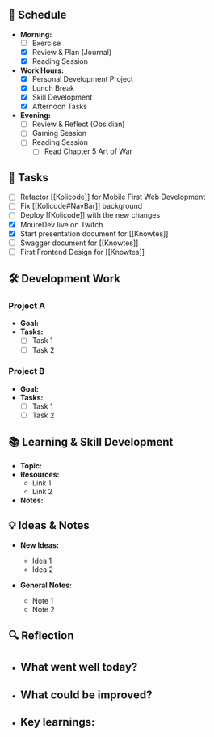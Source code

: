 ## 📅 Schedule
- **Morning:**
  - [ ] Exercise
  - [x] Review & Plan (Journal)
  - [x] Reading Session
- **Work Hours:**
  - [x] Personal Development Project
  - [x] Lunch Break
  - [x] Skill Development
  - [x] Afternoon Tasks
- **Evening:**
  - [ ] Review & Reflect (Obsidian)
  - [ ] Gaming Session
  - [ ] Reading Session
	  - [ ] Read Chapter 5 Art of War

## 📝 Tasks
- [ ] Refactor [[Kolicode]]  for Mobile First Web Development
- [ ] Fix [[Kolicode#NavBar]] background
- [ ] Deploy [[Kolicode]] with the new changes
- [x] MoureDev live on Twitch
- [x] Start presentation document for [[Knowtes]]
- [ ] Swagger document for [[Knowtes]]
- [ ] First Frontend Design for [[Knowtes]]
## 🛠️ Development Work
### Project A
- **Goal:** 
- **Tasks:**
  - [ ] Task 1
  - [ ] Task 2

### Project B
- **Goal:** 
- **Tasks:**
  - [ ] Task 1
  - [ ] Task 2

## 📚 Learning & Skill Development
- **Topic:** 
- **Resources:**
  - Link 1
  - Link 2
- **Notes:**

## 💡 Ideas & Notes
- **New Ideas:**
  - Idea 1
  - Idea 2

- **General Notes:**
  - Note 1
  - Note 2

## 🔍 Reflection
- **What went well today?**
  - 
- **What could be improved?**
  - 
- **Key learnings:**
  - 
